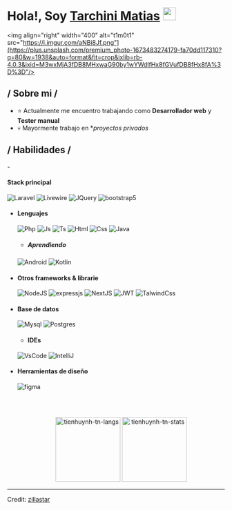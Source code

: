 <h1>Hola!, Soy <a  href="#">Tarchini Matias</a> <img  src="#" width="30px"></h1>

<div>

<img align="right" width="400" alt="t1m0t1" src="https://i.imgur.com/aNBi8Jf.png"](https://plus.unsplash.com/premium_photo-1673483274179-fa70dd117310?q=80&w=1938&auto=format&fit=crop&ixlib=rb-4.0.3&ixid=M3wxMjA3fDB8MHxwaG90by1wYWdlfHx8fGVufDB8fHx8fA%3D%3D"/>

<h2> / Sobre mi /</h2>
  
- ⭐ Actualmente me encuentro trabajando como **Desarrollador web** y **Tester manual**
- 💀 Mayormente trabajo en **proyectos privados*
  
<h2> / Habilidades / </h2>
- <h4> Stack principal </h4>
  <img src = "https://img.shields.io/badge/laravel-%23FF2D20.svg?style=for-the-badge&logo=laravel&logoColor=white" alt = "Laravel" />
  <img src = "https://img.shields.io/badge/livewire-%234e56a6.svg?style=for-the-badge&logo=livewire&logoColor=white" alt = "Livewire" />
  <img src = "https://img.shields.io/badge/jquery-%230769AD.svg?style=for-the-badge&logo=jquery&logoColor=white" alt = "JQuery" />
  <img src = "https://img.shields.io/badge/bootstrap-%23563D7C.svg?style=for-the-badge&logo=bootstrap&logoColor=white" alt = "bootstrap5" />
  
- <h4> Lenguajes </h4>
  <img src = "https://img.shields.io/badge/php-%23777BB4.svg?style=for-the-badge&logo=php&logoColor=white" alt = "Php" />
  <img src = "https://img.shields.io/badge/JavaScript-323330?style=for-the-badge&logo=javascript&logoColor=F7DF1E" alt = "Js" />
  <img src = "https://img.shields.io/badge/TypeScript-007ACC?style=for-the-badge&logo=typescript&logoColor=white" alt = "Ts" />
  <img src = "https://img.shields.io/badge/HTML5-E34F26?style=for-the-badge&logo=html5&logoColor=white" alt = "Html" />
  <img src = "https://img.shields.io/badge/CSS3-1572B6?style=for-the-badge&logo=css3&logoColor=white" alt = "Css" />
  <img src = "https://img.shields.io/badge/java-%23ED8B00.svg?style=for-the-badge&logo=openjdk&logoColor=white" alt = "Java" />
  
  - <h5> Aprendiendo </h5>
  <img src = "https://img.shields.io/badge/Android-3DDC84?style=for-the-badge&logo=android&logoColor=white" alt = "Android" />
  <img src = "https://img.shields.io/badge/kotlin-%237F52FF.svg?style=for-the-badge&logo=kotlin&logoColor=white" alt = "Kotlin" />

  
- <h4> Otros frameworks & librarie </h4>
  <img src = "https://img.shields.io/badge/node.js-6DA55F?style=for-the-badge&logo=node.js&logoColor=white" alt = "NodeJS" />
  <img src = "https://img.shields.io/badge/express.js-%23404d59.svg?style=for-the-badge&logo=express&logoColor=%2361DAFB" alt = "expressjs" />
  <img src = "https://img.shields.io/badge/Next-black?style=for-the-badge&logo=next.js&logoColor=white" alt = "NextJS" />
  <img src = "https://img.shields.io/badge/JWT-black?style=for-the-badge&logo=JSON%20web%20tokens" alt = "JWT" />
  <img src = "https://img.shields.io/badge/tailwindcss-%2338B2AC.svg?style=for-the-badge&logo=tailwind-css&logoColor=white" alt = "TalwindCss" />

- <h4> Base de datos </h4>
  <img src = "https://img.shields.io/badge/mysql-4479A1.svg?style=for-the-badge&logo=mysql&logoColor=white" alt = "Mysql" />
  <img src = "https://img.shields.io/badge/postgres-%23316192.svg?style=for-the-badge&logo=postgresql&logoColor=white" alt = "Postgres" />

  - <h4> IDEs</h4>
  <img src = "https://img.shields.io/badge/Visual%20Studio%20Code-0078d7.svg?style=for-the-badge&logo=visual-studio-code&logoColor=white" alt = "VsCode" />
  <img src = "https://img.shields.io/badge/IntelliJIDEA-000000.svg?style=for-the-badge&logo=intellij-idea&logoColor=white" alt = "IntelliJ" />
  
- <h4> Herramientas de diseño </h4>
  <img src = "https://img.shields.io/badge/figma-%23F24E1E.svg?style=for-the-badge&logo=figma&logoColor=white" alt = "figma" />
  
  </br></br>
  <div align="center">
  <img height="150em" src="https://github-readme-stats.vercel.app/api/top-langs/?username=t1m0t1&layout=compact&show_icon=true&theme=algolia" alt="tienhuynh-tn-langs"/>
  <img height="150em" src="https://github-readme-stats.vercel.app/api/?username=t1m0t1&layout=compact&show_icon=true&theme=algolia" alt="tienhuynh-tn-stats"/>
  </div>
  </div>

------
Credit: [zillastar](https://github.com/zillastar)

